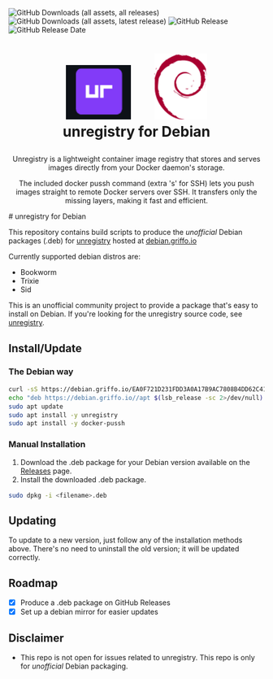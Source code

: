 ![GitHub Downloads (all assets, all releases)](https://img.shields.io/github/downloads/dariogriffo/unregistry-debian/total)
![GitHub Downloads (all assets, latest release)](https://img.shields.io/github/downloads/dariogriffo/unregistry-debian/latest/total)
![GitHub Release](https://img.shields.io/github/v/release/dariogriffo/unregistry-debian)
![GitHub Release Date](https://img.shields.io/github/release-date/dariogriffo/unregistry-debian)

<h1>
   <p align="center">
     <a href="https://unregistry.org/"><img src="https://github.com/dariogriffo/unregistry-debian/blob/main/unregistry-logo.png" alt="unregistry Logo" width="128" style="margin-right: 20px"></a>
     <a href="https://www.debian.org/"><img src="https://github.com/dariogriffo/unregistry-debian/blob/main/debian-logo.png" alt="Debian Logo" width="104" style="margin-left: 20px"></a>
     <br>unregistry for Debian
   </p>
</h1>
<p align="center">
 Unregistry is a lightweight container image registry that stores and serves images directly from your Docker daemon's storage.
</p>
<p align="center">
The included docker pussh command (extra 's' for SSH) lets you push images straight to remote Docker servers over SSH. It transfers only the missing layers, making it fast and efficient.
</p>
# unregistry for Debian

This repository contains build scripts to produce the _unofficial_ Debian packages
(.deb) for [unregistry](https://github.com/psviderski/unregistry/) hosted at [debian.griffo.io](https://debian.griffo.io)

Currently supported debian distros are:
- Bookworm
- Trixie
- Sid

This is an unofficial community project to provide a package that's easy to
install on Debian. If you're looking for the unregistry source code, see
[unregistry](https://github.com/psviderski/unregistry/).

## Install/Update

### The Debian way

```sh
curl -sS https://debian.griffo.io/EA0F721D231FDD3A0A17B9AC7808B4DD62C41256.asc | gpg --dearmor --yes -o /etc/apt/trusted.gpg.d/debian.griffo.io.gpg
echo "deb https://debian.griffo.io//apt $(lsb_release -sc 2>/dev/null) main" | sudo tee /etc/apt/sources.list.d/debian.griffo.io.list
sudo apt update
sudo apt install -y unregistry
sudo apt install -y docker-pussh
```

### Manual Installation

1. Download the .deb package for your Debian version available on
   the [Releases](https://github.com/dariogriffo/unregistry-debian/releases) page.
2. Install the downloaded .deb package.

```sh
sudo dpkg -i <filename>.deb
```
## Updating

To update to a new version, just follow any of the installation methods above. There's no need to uninstall the old version; it will be updated correctly.

## Roadmap

- [x] Produce a .deb package on GitHub Releases
- [x] Set up a debian mirror for easier updates

## Disclaimer

- This repo is not open for issues related to unregistry. This repo is only for _unofficial_ Debian packaging.
